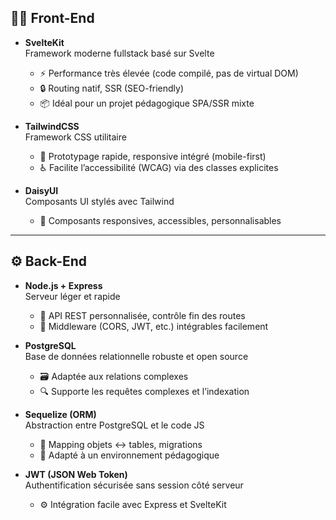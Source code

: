 ## 🧑‍💻 Front-End

- **SvelteKit**  
   Framework moderne fullstack basé sur Svelte

  - ⚡ Performance très élevée (code compilé, pas de virtual DOM)
  - 🔒 Routing natif, SSR (SEO-friendly)
  - 📦 Idéal pour un projet pédagogique SPA/SSR mixte

- **TailwindCSS**  
   Framework CSS utilitaire

  - 🚀 Prototypage rapide, responsive intégré (mobile-first)
  - ♿ Facilite l’accessibilité (WCAG) via des classes explicites

- **DaisyUI**  
   Composants UI stylés avec Tailwind

  - 📱 Composants responsives, accessibles, personnalisables

---

## ⚙️ Back-End

- **Node.js + Express**  
   Serveur léger et rapide

  - 🔌 API REST personnalisée, contrôle fin des routes
  - 🔐 Middleware (CORS, JWT, etc.) intégrables facilement

- **PostgreSQL**  
   Base de données relationnelle robuste et open source

  - 🗃️ Adaptée aux relations complexes
  - 🔍 Supporte les requêtes complexes et l’indexation

- **Sequelize (ORM)**  
   Abstraction entre PostgreSQL et le code JS

  - 🧩 Mapping objets ↔ tables, migrations
  - 🧪 Adapté à un environnement pédagogique

- **JWT (JSON Web Token)**  
   Authentification sécurisée sans session côté serveur
  - ⚙️ Intégration facile avec Express et SvelteKit
